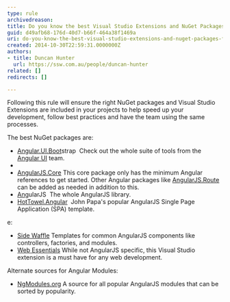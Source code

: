 ```yaml
---
type: rule
archivedreason: 
title: Do you know the best Visual Studio Extensions and NuGet Packages for AngularJS?
guid: d49afb68-176d-40d7-b66f-464a38f1469a
uri: do-you-know-the-best-visual-studio-extensions-and-nuget-packages-for-angularjs
created: 2014-10-30T22:59:31.0000000Z
authors:
- title: Duncan Hunter
  url: https://ssw.com.au/people/duncan-hunter
related: []
redirects: []

---
```


Following this rule will ensure the right NuGet packages and Visual Studio Extensions are included in your projects to help speed up your development, follow best practices and have the team using the same processes.

<!--endintro-->





 The best NuGet packages are:


* [Angular.UI.Boot](http&#58;//www.nuget.org/packages/Angular.UI.Bootstrap/)strap  
Check out the whole suite of tools from the [Angular UI](http&#58;//angular-ui.github.io/) team.
* 
* [AngularJS.Core](http&#58;//www.nuget.org/packages/AngularJS.Core/)
This core package only has the minimum Angular references to get started. Other Angular packages like [AngularJS.Route](https&#58;//www.nuget.org/packages/AngularJS.Route/) can be added as needed in addition to this.
* [An](http&#58;//www.nuget.org/packages/angularjs)gularJS 
The whole AngularJS library.
* [HotTowel.Angular](http&#58;//www.nuget.org/packages/HotTowel.Angular/)  
John Papa's popular AngularJS Single Page Application (SPA) template.


e:

* [Side Waffle](http&#58;//sidewaffle.com/)
Templates for common AngularJS components like controllers, factories, and modules.
* [Web Essentials](http&#58;//vswebessentials.com/)
While not AngularJS specific, this Visual Studio extension is a must have for any web development.





Alternate sources for Angular Modules:

* [NgModules.org](http&#58;//ngmodules.org/)
A source for all popular AngularJS modules that can be sorted by popularity.

